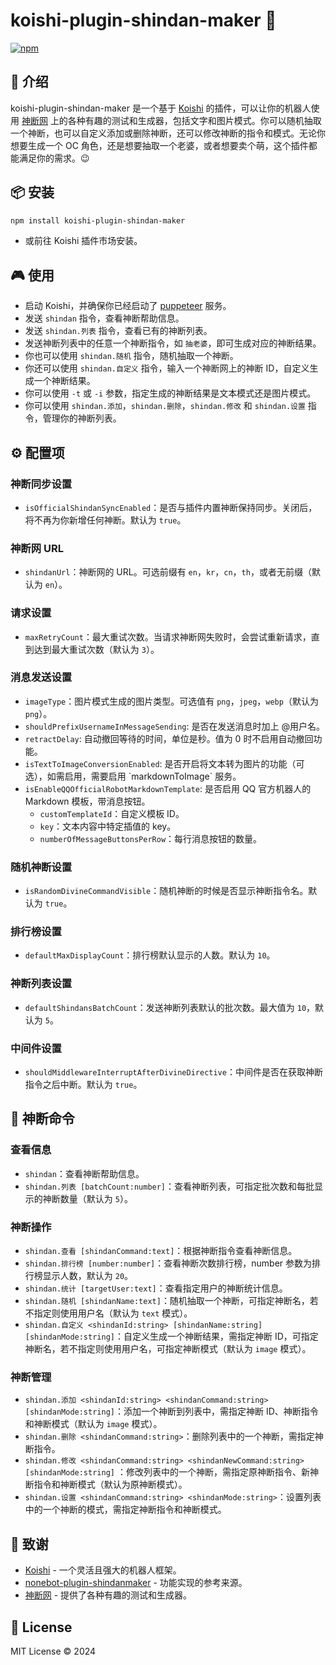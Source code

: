# koishi-plugin-shindan-maker 🎲

[![npm](https://img.shields.io/npm/v/koishi-plugin-shindan-maker?style=flat-square)](https://www.npmjs.com/package/koishi-plugin-shindan-maker)

## 🎈 介绍

koishi-plugin-shindan-maker 是一个基于 [Koishi](https://koishi.chat/)
的插件，可以让你的机器人使用 [神断网](https://en.shindanmaker.com/)
上的各种有趣的测试和生成器，包括文字和图片模式。你可以随机抽取一个神断，也可以自定义添加或删除神断，还可以修改神断的指令和模式。无论你想要生成一个
OC 角色，还是想要抽取一个老婆，或者想要卖个萌，这个插件都能满足你的需求。😉

## 📦 安装

```bash
npm install koishi-plugin-shindan-maker
```

- 或前往 Koishi 插件市场安装。

## 🎮 使用

- 启动 Koishi，并确保你已经启动了 [puppeteer](https://koishi.chat/guide/plugins/puppeteer.html) 服务。
- 发送 `shindan` 指令，查看神断帮助信息。
- 发送 `shindan.列表` 指令，查看已有的神断列表。
- 发送神断列表中的任意一个神断指令，如 `抽老婆`，即可生成对应的神断结果。
- 你也可以使用 `shindan.随机` 指令，随机抽取一个神断。
- 你还可以使用 `shindan.自定义` 指令，输入一个神断网上的神断 ID，自定义生成一个神断结果。
- 你可以使用 `-t` 或 `-i` 参数，指定生成的神断结果是文本模式还是图片模式。
- 你可以使用 `shindan.添加`，`shindan.删除`，`shindan.修改` 和 `shindan.设置` 指令，管理你的神断列表。

## ⚙️ 配置项

### 神断同步设置

- `isOfficialShindanSyncEnabled`：是否与插件内置神断保持同步。关闭后，将不再为你新增任何神断。默认为 `true`。

### 神断网 URL

- `shindanUrl`：神断网的 URL。可选前缀有 `en`，`kr`，`cn`，`th`，或者无前缀（默认为 `en`）。

### 请求设置

- `maxRetryCount`：最大重试次数。当请求神断网失败时，会尝试重新请求，直到达到最大重试次数（默认为 `3`）。

### 消息发送设置

- `imageType`：图片模式生成的图片类型。可选值有 `png`，`jpeg`，`webp`（默认为 `png`）。
- `shouldPrefixUsernameInMessageSending`: 是否在发送消息时加上 @用户名。
- `retractDelay`: 自动撤回等待的时间，单位是秒。值为 0 时不启用自动撤回功能。
- `isTextToImageConversionEnabled`: 是否开启将文本转为图片的功能（可选），如需启用，需要启用 \`markdownToImage\` 服务。
- `isEnableQQOfficialRobotMarkdownTemplate`: 是否启用 QQ 官方机器人的 Markdown 模板，带消息按钮。
  - `customTemplateId`：自定义模板 ID。
  - `key`：文本内容中特定插值的 key。
  - `numberOfMessageButtonsPerRow`：每行消息按钮的数量。

### 随机神断设置

- `isRandomDivineCommandVisible`：随机神断的时候是否显示神断指令名。默认为 `true`。

### 排行榜设置

- `defaultMaxDisplayCount`：排行榜默认显示的人数。默认为 `10`。

### 神断列表设置

- `defaultShindansBatchCount`：发送神断列表默认的批次数。最大值为 `10`，默认为 `5`。

### 中间件设置

- `shouldMiddlewareInterruptAfterDivineDirective`：中间件是否在获取神断指令之后中断。默认为 `true`。

## 📝 神断命令

### 查看信息

- `shindan`：查看神断帮助信息。
- `shindan.列表 [batchCount:number]`：查看神断列表，可指定批次数和每批显示的神断数量（默认为 `5`）。

### 神断操作

- `shindan.查看 [shindanCommand:text]`：根据神断指令查看神断信息。
- `shindan.排行榜 [number:number]`：查看神断次数排行榜，number 参数为排行榜显示人数，默认为 `20`。
- `shindan.统计 [targetUser:text]`：查看指定用户的神断统计信息。
- `shindan.随机 [shindanName:text]`：随机抽取一个神断，可指定神断名，若不指定则使用用户名（默认为 `text` 模式）。
- `shindan.自定义 <shindanId:string> [shindanName:string] [shindanMode:string]`：自定义生成一个神断结果，需指定神断
  ID，可指定神断名，若不指定则使用用户名，可指定神断模式（默认为 `image` 模式）。

### 神断管理

- `shindan.添加 <shindanId:string> <shindanCommand:string> [shindanMode:string]`：添加一个神断到列表中，需指定神断
  ID、神断指令和神断模式（默认为 `image` 模式）。
- `shindan.删除 <shindanCommand:string>`：删除列表中的一个神断，需指定神断指令。
- `shindan.修改 <shindanCommand:string> <shindanNewCommand:string> [shindanMode:string]`
  ：修改列表中的一个神断，需指定原神断指令、新神断指令和神断模式（默认为原神断模式）。
- `shindan.设置 <shindanCommand:string> <shindanMode:string>`：设置列表中的一个神断的模式，需指定神断指令和神断模式。

## 🙏 致谢

* [Koishi](https://koishi.chat/) - 一个灵活且强大的机器人框架。
* [nonebot-plugin-shindanmaker](https://github.com/noneplugin/nonebot-plugin-shindan) - 功能实现的参考来源。
* [神断网](https://en.shindanmaker.com/) - 提供了各种有趣的测试和生成器。

## 📄 License

MIT License © 2024
